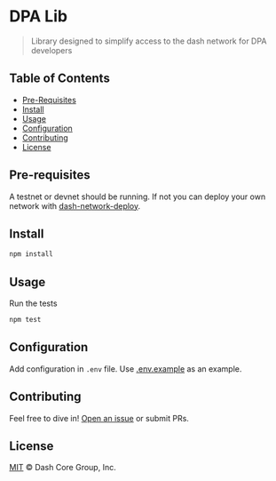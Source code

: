 # DPA Lib

> Library designed to simplify access to the dash network for DPA developers

## Table of Contents
- [Pre-Requisites](#pre-requisites)
- [Install](#install)
- [Usage](#usage)
- [Configuration](#configuration)
- [Contributing](#contributing)
- [License](#license)

## Pre-requisites

A testnet or devnet should be running. If not you can deploy your own network with [dash-network-deploy](https://github.com/dashpay/dash-network-deploy).

## Install

```sh
npm install
```

## Usage

Run the tests

```sh
npm test
```

## Configuration

Add configuration in `.env` file. Use [.env.example](https://github.com/dashpay/dpa-lib/blob/master/.env.example) as an example.

## Contributing

Feel free to dive in! [Open an issue](https://github.com/dashevo/dpa-lib/issues/new) or submit PRs.

## License

[MIT](LICENSE) &copy; Dash Core Group, Inc.
